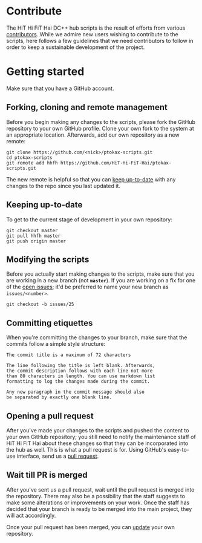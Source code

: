 # <a name="contrib"></a>Contribute
The HiT Hi FiT Hai DC++ hub scripts is the result of efforts from various [contributors][1]. While we admire new users wishing to contribute to the scripts, here follows a few guidelines that we need contributors to follow in order to keep a sustainable development of the project.

# <a name="start"></a>Getting started
Make sure that you have a GitHub account.

## <a name="fork"></a>Forking, cloning and remote management
Before you begin making any changes to the scripts, please fork the GitHub repository to your own GitHub profile. Clone your own fork to the system at an appropriate location. Afterwards, add our own repository as a new remote:

    git clone https://github.com/<nick>/ptokax-scripts.git
    cd ptokax-scripts
    git remote add hhfh https://github.com/HiT-Hi-FiT-Hai/ptokax-scripts.git
The new remote is helpful so that you can [keep up-to-date][2] with any changes to the repo since you last updated it.

## <a name="up2date"></a>Keeping up-to-date
To get to the current stage of development in your own repository:

    git checkout master
    git pull hhfh master
    git push origin master

## <a name="modifying"></a>Modifying the scripts
Before you actually start making changes to the scripts, make sure that you are working in a new branch (not **`master`**). If you are working on a fix for one of the [open issues][3]; it'd be preferred to name your new branch as `issues/<number>`.

    git checkout -b issues/25

## <a name="commit"></a>Committing etiquettes
When you're committing the changes to your branch, make sure that the commits follow a simple style structure:

    The commit title is a maximum of 72 characters

    The line following the title is left blank. Afterwards,
    the commit description follows with each line not more
    than 80 characters in length. You can use markdown list
    formatting to log the changes made during the commit.

    Any new paragraph in the commit message should also
    be separated by exactly one blank line.

## <a name="pull"></a>Opening a pull request
After you've made your changes to the scripts and pushed the content to your own GitHub repository; you still need to notify the maintenance staff of HiT Hi FiT Hai about these changes so that they can be incorporated into the hub as well. This is what a pull request is for. Using GitHub's easy-to-use interface, send us a [pull request][4].

## <a name="surety"></a>Wait till PR is merged
After you've sent us a pull request, wait until the pull request is merged into the repository. There may also be a possibility that the staff suggests to make some alterations or improvements on your work. Once the staff has decided that your branch is ready to be merged into the main project, they will act accordingly.

Once your pull request has been merged, you can [update][2] your own repository.


  [1]: https://github.com/HiT-Hi-FiT-Hai/ptokax-scripts/graphs/contributors
  [2]: #up2date
  [3]: https://github.com/HiT-Hi-FiT-Hai/hhfh-issues/issues
  [4]: https://github.com/HiT-Hi-FiT-Hai/ptokax-scripts/pulls
